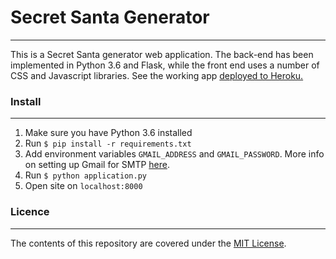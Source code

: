 # Secret Santa Generator
-----------------
This is a Secret Santa generator web application. The back-end has been implemented in Python 3.6 and Flask, while the front end uses a number of CSS and Javascript libraries.
See the working app [deployed to Heroku.](http://secretsantarocks.herokuapp.com/)

### Install
----------
1. Make sure you have Python 3.6 installed
2. Run `$ pip install -r requirements.txt`
3. Add environment variables `GMAIL_ADDRESS` and `GMAIL_PASSWORD`. More info on setting up Gmail for SMTP [here](https://www.lifewire.com/what-are-the-gmail-smtp-settings-1170854).
4. Run `$ python application.py`
5. Open site on `localhost:8000`

### Licence
-----------
The contents of this repository are covered under the [MIT License](LICENSE).